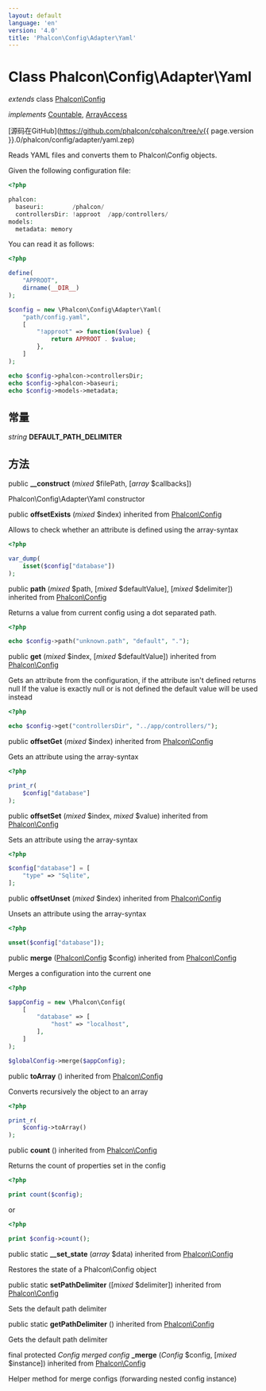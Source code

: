```yaml
---
layout: default
language: 'en'
version: '4.0'
title: 'Phalcon\Config\Adapter\Yaml'
---
```


# Class **Phalcon\Config\Adapter\Yaml**

*extends* class [Phalcon\Config](Phalcon_Config)

*implements* [Countable](https://php.net/manual/en/class.countable.php), [ArrayAccess](https://php.net/manual/en/class.arrayaccess.php)

[源码在GitHub](https://github.com/phalcon/cphalcon/tree/v{{ page.version }}.0/phalcon/config/adapter/yaml.zep)

Reads YAML files and converts them to Phalcon\Config objects.

Given the following configuration file:

```php
<?php

phalcon:
  baseuri:        /phalcon/
  controllersDir: !approot  /app/controllers/
models:
  metadata: memory

```

You can read it as follows:

```php
<?php

define(
    "APPROOT",
    dirname(__DIR__)
);

$config = new \Phalcon\Config\Adapter\Yaml(
    "path/config.yaml",
    [
        "!approot" => function($value) {
            return APPROOT . $value;
        },
    ]
);

echo $config->phalcon->controllersDir;
echo $config->phalcon->baseuri;
echo $config->models->metadata;

```

## 常量

*string* **DEFAULT_PATH_DELIMITER**

## 方法

public **__construct** (*mixed* $filePath, [*array* $callbacks])

Phalcon\Config\Adapter\Yaml constructor

public **offsetExists** (*mixed* $index) inherited from [Phalcon\Config](Phalcon_Config)

Allows to check whether an attribute is defined using the array-syntax

```php
<?php

var_dump(
    isset($config["database"])
);

```

public **path** (*mixed* $path, [*mixed* $defaultValue], [*mixed* $delimiter]) inherited from [Phalcon\Config](Phalcon_Config)

Returns a value from current config using a dot separated path.

```php
<?php

echo $config->path("unknown.path", "default", ".");

```

public **get** (*mixed* $index, [*mixed* $defaultValue]) inherited from [Phalcon\Config](Phalcon_Config)

Gets an attribute from the configuration, if the attribute isn't defined returns null If the value is exactly null or is not defined the default value will be used instead

```php
<?php

echo $config->get("controllersDir", "../app/controllers/");

```

public **offsetGet** (*mixed* $index) inherited from [Phalcon\Config](Phalcon_Config)

Gets an attribute using the array-syntax

```php
<?php

print_r(
    $config["database"]
);

```

public **offsetSet** (*mixed* $index, *mixed* $value) inherited from [Phalcon\Config](Phalcon_Config)

Sets an attribute using the array-syntax

```php
<?php

$config["database"] = [
    "type" => "Sqlite",
];

```

public **offsetUnset** (*mixed* $index) inherited from [Phalcon\Config](Phalcon_Config)

Unsets an attribute using the array-syntax

```php
<?php

unset($config["database"]);

```

public **merge** ([Phalcon\Config](Phalcon_Config) $config) inherited from [Phalcon\Config](Phalcon_Config)

Merges a configuration into the current one

```php
<?php

$appConfig = new \Phalcon\Config(
    [
        "database" => [
            "host" => "localhost",
        ],
    ]
);

$globalConfig->merge($appConfig);

```

public **toArray** () inherited from [Phalcon\Config](Phalcon_Config)

Converts recursively the object to an array

```php
<?php

print_r(
    $config->toArray()
);

```

public **count** () inherited from [Phalcon\Config](Phalcon_Config)

Returns the count of properties set in the config

```php
<?php

print count($config);

```

or

```php
<?php

print $config->count();

```

public static **__set_state** (*array* $data) inherited from [Phalcon\Config](Phalcon_Config)

Restores the state of a Phalcon\Config object

public static **setPathDelimiter** ([*mixed* $delimiter]) inherited from [Phalcon\Config](Phalcon_Config)

Sets the default path delimiter

public static **getPathDelimiter** () inherited from [Phalcon\Config](Phalcon_Config)

Gets the default path delimiter

final protected *Config merged config* **_merge** (*Config* $config, [*mixed* $instance]) inherited from [Phalcon\Config](Phalcon_Config)

Helper method for merge configs (forwarding nested config instance)